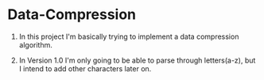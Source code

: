# Data-Compression

1.	In this project I'm basically trying to implement a data compression algorithm.

2.	In Version 1.0 I'm only going to be able to parse through letters(a-z), but I intend to add other characters
	later on.
